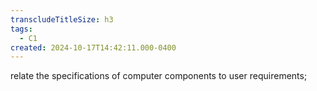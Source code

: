 ```yaml
---
transcludeTitleSize: h3
tags:
  - C1
created: 2024-10-17T14:42:11.000-0400
---
```

relate the specifications of computer components to user requirements;